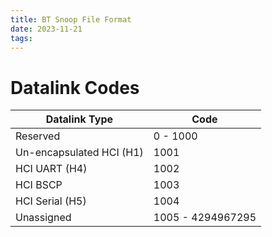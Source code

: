 ```yaml
---
title: BT Snoop File Format
date: 2023-11-21
tags:
---
```


# Datalink Codes

| Datalink Type            | Code              |
| ------------------------ | ----------------- |
| Reserved                 | 0 - 1000          |
| Un-encapsulated HCI (H1) | 1001              |
| HCI UART (H4)            | 1002              |
| HCI BSCP                 | 1003              |
| HCI Serial (H5)          | 1004              |
| Unassigned               | 1005 - 4294967295 |
